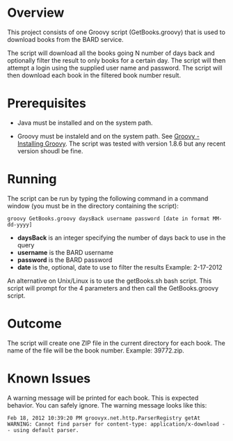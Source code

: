 Overview
========
This project consists of one Groovy script (GetBooks.groovy) that is used to 
download books from the BARD service.

The script will download all the books going N number of days back and
optionally filter the result to only books for a certain day. The script will
then attempt a login using the supplied user name and password. The script will
then download each book in the filtered book number result.

Prerequisites
=============
* Java must be installed and on the system path.

* Groovy must be instaleld and on the system path. See 
[Groovy - Installing Groovy](http://groovy.codehaus.org/Installing+Groovy).
The script was tested with version 1.8.6 but any recent version shoudl be fine.

Running
=======
The script can be run by typing the following command in a command window
(you must be in the directory containing the script):

    groovy GetBooks.groovy daysBack username password [date in format MM-dd-yyyy]

* __daysBack__ is an integer specifying the number of days back to use in the query
* __username__ is the BARD username
* __password__ is the BARD password
* __date__ is the, optional, date to use to filter the results Example: 2-17-2012

An alternative on Unix/Linux is to use the getBooks.sh bash script. This script
will prompt for the 4 parameters and then call the GetBooks.groovy script.

Outcome
=======
The script will create one ZIP file in the current directory for each book.
The name of the file will be the book number. Example: 39772.zip.

Known Issues	
============
A warning message will be printed for each book. This is expected behavior. You
can safely ignore. The warning message looks like this:

    Feb 18, 2012 10:39:20 PM groovyx.net.http.ParserRegistry getAt
    WARNING: Cannot find parser for content-type: application/x-download -- using default parser.
